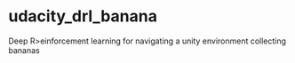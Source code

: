 # udacity_drl_banana
Deep R>einforcement learning for navigating a unity environment collecting bananas
